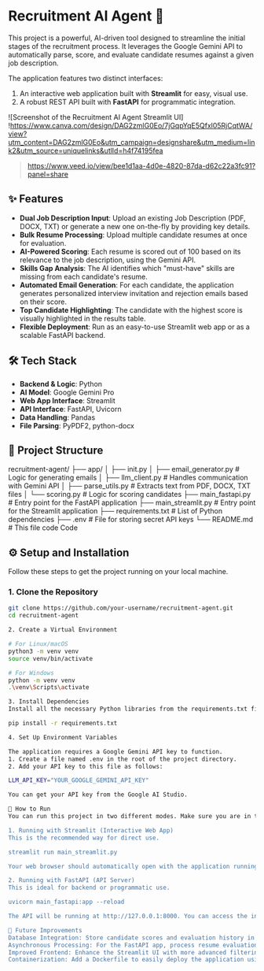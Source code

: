 # Recruitment AI Agent 🤖

This project is a powerful, AI-driven tool designed to streamline the initial stages of the recruitment process. It leverages the Google Gemini API to automatically parse, score, and evaluate candidate resumes against a given job description.

The application features two distinct interfaces:
1.  An interactive web application built with **Streamlit** for easy, visual use.
2.  A robust REST API built with **FastAPI** for programmatic integration.

![Screenshot of the Recruitment AI Agent Streamlit UI]
!https://www.canva.com/design/DAG2zmlG0Eo/7jGqpYqE5Qfxl05RjCqtWA/view?utm_content=DAG2zmlG0Eo&utm_campaign=designshare&utm_medium=link2&utm_source=uniquelinks&utlId=h4f74195fea

> https://www.veed.io/view/bee1d1aa-4d0e-4820-87da-d62c22a3fc91?panel=share


## ✨ Features

-   **Dual Job Description Input**: Upload an existing Job Description (PDF, DOCX, TXT) or generate a new one on-the-fly by providing key details.
-   **Bulk Resume Processing**: Upload multiple candidate resumes at once for evaluation.
-   **AI-Powered Scoring**: Each resume is scored out of 100 based on its relevance to the job description, using the Gemini API.
-   **Skills Gap Analysis**: The AI identifies which "must-have" skills are missing from each candidate's resume.
-   **Automated Email Generation**: For each candidate, the application generates personalized interview invitation and rejection emails based on their score.
-   **Top Candidate Highlighting**: The candidate with the highest score is visually highlighted in the results table.
-   **Flexible Deployment**: Run as an easy-to-use Streamlit web app or as a scalable FastAPI backend.

## 🛠️ Tech Stack

-   **Backend & Logic**: Python
-   **AI Model**: Google Gemini Pro
-   **Web App Interface**: Streamlit
-   **API Interface**: FastAPI, Uvicorn
-   **Data Handling**: Pandas
-   **File Parsing**: PyPDF2, python-docx

## 📁 Project Structure
recruitment-agent/
├── app/
│ ├── init.py
│ ├── email_generator.py # Logic for generating emails
│ ├── llm_client.py # Handles communication with Gemini API
│ ├── parse_utils.py # Extracts text from PDF, DOCX, TXT files
│ └── scoring.py # Logic for scoring candidates
├── main_fastapi.py # Entry point for the FastAPI application
├── main_streamlit.py # Entry point for the Streamlit application
├── requirements.txt # List of Python dependencies
├── .env # File for storing secret API keys
└── README.md # This file
code
Code
## ⚙️ Setup and Installation

Follow these steps to get the project running on your local machine.

### 1. Clone the Repository

```bash
git clone https://github.com/your-username/recruitment-agent.git
cd recruitment-agent

2. Create a Virtual Environment

# For Linux/macOS
python3 -m venv venv
source venv/bin/activate

# For Windows
python -m venv venv
.\venv\Scripts\activate

3. Install Dependencies
Install all the necessary Python libraries from the requirements.txt file.

pip install -r requirements.txt

4. Set Up Environment Variables

The application requires a Google Gemini API key to function.
1. Create a file named .env in the root of the project directory.
2. Add your API key to this file as follows:

LLM_API_KEY="YOUR_GOOGLE_GEMINI_API_KEY"

You can get your API key from the Google AI Studio.

🚀 How to Run
You can run this project in two different modes. Make sure you are in the project's root directory (recruitment-agent/) before running the commands.

1. Running with Streamlit (Interactive Web App)
This is the recommended way for direct use.

streamlit run main_streamlit.py

Your web browser should automatically open with the application running at http://localhost:8501.

2. Running with FastAPI (API Server)
This is ideal for backend or programmatic use.

uvicorn main_fastapi:app --reload

The API will be running at http://127.0.0.1:8000. You can access the interactive API documentation (powered by Swagger UI) at http://127.0.0.1:8000/docs.

🔮 Future Improvements
Database Integration: Store candidate scores and evaluation history in a database like PostgreSQL or SQLite.
Asynchronous Processing: For the FastAPI app, process resume evaluations as background tasks using Celery to avoid blocking the API on long-running AI calls.
Improved Frontend: Enhance the Streamlit UI with more advanced filtering, sorting, and data visualization.
Containerization: Add a Dockerfile to easily deploy the application using Docker.

